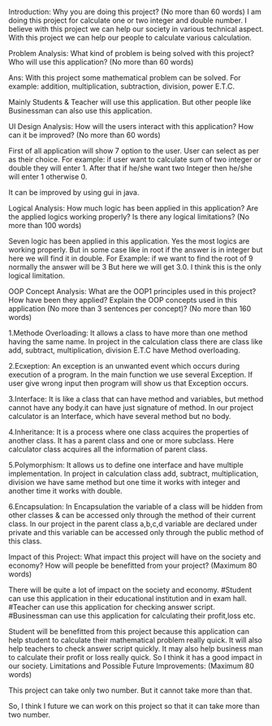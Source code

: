 Introduction:
Why you are doing this project? (No more than 60 words)
I am doing this project for calculate one or two integer and double number. I believe with this project we can help our society in various technical aspect. With this project we can help our people to calculate various calculation.

Problem Analysis:
What kind of problem is being solved with this project? Who will use this application?
(No more than 60 words)

Ans:
With this project some mathematical problem can be solved. For example: addition, multiplication, subtraction, division, power E.T.C.

Mainly Students & Teacher will use this application. But other people like Businessman can also use this application.



UI Design Analysis:
How will the users interact with this application? How can it be improved?
(No more than 60 words)

First of all application will show 7 option to the user. User can select as per as their choice.  For example: if user want to calculate sum of two integer or double they will enter 1. After that if he/she want two Integer then he/she will enter 1 otherwise 0.

It can be improved by using gui in java.

Logical Analysis:
How much logic has been applied in this application? Are the applied logics working properly? Is there any logical limitations?
(No more than 100 words)

Seven logic has been applied in this application. Yes the most logics are working properly. But in some case like in root if the answer is in integer but here we will find it in double. For Example: if we want to find the root of 9 normally the answer will be 3 But here we will get 3.0. I think this is the only logical limitation.

OOP Concept Analysis:
What are the OOP1 principles used in this project? How have been they applied? Explain the OOP concepts used in this application (No more than 3 sentences per concept)? 
(No more than 160 words)


1.Methode Overloading: It allows a class to have more than one method having the same name. In project in the calculation class there are class like add, subtract, multiplication, division E.T.C have Method overloading.

2.Ecxeption: An exception is an unwanted event which occurs during execution of a program. In the main function we use several Exception. If user give wrong input then program will show us that Exception occurs.

3.Interface: It is like a class that can have method and variables, but method cannot have any body.it can have just signature of method. In our project calculator is an Interface, which have several method but no body.

4.Inheritance: It is a process where one class acquires the properties of another class. It has a parent class and one or more subclass. Here calculator class acquires all the information of parent class.

5.Polymorphism: It allows us to define one interface and have multiple implementation. In project in calculation class add, subtract, multiplication, division we have same method but one time it works with integer and another time it works with double.

6.Encapsulation: In Encapsulation the variable of a class will be hidden from other classes & can be accessed only through the method of their current class. In our project in the parent class a,b,c,d variable are declared under private and this variable can be accessed only through the public method of this class.

Impact of this Project:
What impact this project will have on the society and economy? How will people be benefitted from your project?
(Maximum 80 words)

There will be quite a lot of impact on the society and economy.
#Student can use this application in their educational institution and in exam hall.
#Teacher can use this application for checking answer script.
#Businessman can use this application for calculating their profit,loss etc.

Student will be benefitted from this project because this application can help student to calculate their mathematical problem really quick. It will also help teachers to check answer script quickly. It may also help business man to calculate their profit or loss really quick.
So I think it has a good impact in our society. 
Limitations and Possible Future Improvements:
(Maximum 80 words)

This project can take only two number. But it cannot take more than that.

So, I think I future we can work on this project so that it can take more than two number.





